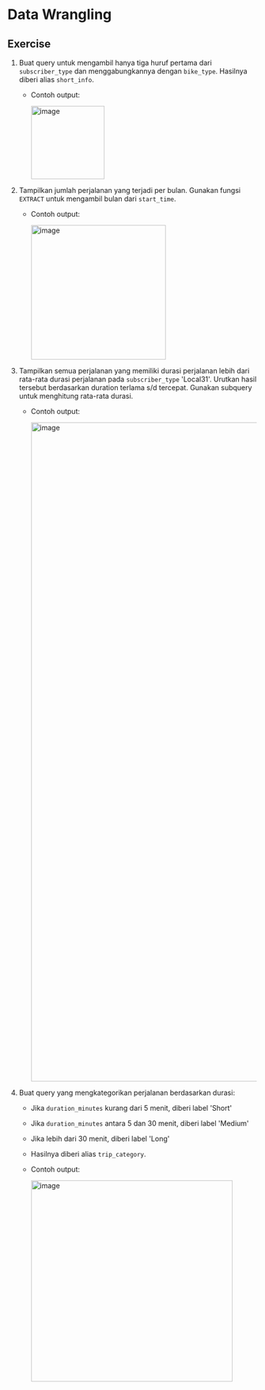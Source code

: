 # Data Wrangling

## Exercise
1. Buat query untuk mengambil hanya tiga huruf pertama dari `subscriber_type` dan menggabungkannya dengan `bike_type`. Hasilnya diberi alias `short_info`.
    - Contoh output:

      <img width="148" alt="image" src="https://github.com/user-attachments/assets/b67e1edc-687d-4893-9872-52a915987c22" />

2. Tampilkan jumlah perjalanan yang terjadi per bulan. Gunakan fungsi `EXTRACT` untuk mengambil bulan dari `start_time`.
    - Contoh output:
    
      <img width="272" alt="image" src="https://github.com/user-attachments/assets/272f7428-1082-465d-9847-df27e287d878" />

3. Tampilkan semua perjalanan yang memiliki durasi perjalanan lebih dari rata-rata durasi perjalanan pada `subscriber_type` 'Local31'. Urutkan hasil tersebut berdasarkan duration terlama s/d tercepat. Gunakan subquery untuk menghitung rata-rata durasi.
    - Contoh output:

      <img width="1333" alt="image" src="https://github.com/user-attachments/assets/4ec81e3f-3d96-46bc-bb38-52ef069b3059" />


4. Buat query yang mengkategorikan perjalanan berdasarkan durasi:
    - Jika `duration_minutes` kurang dari 5 menit, diberi label 'Short'
    - Jika `duration_minutes` antara 5 dan 30 menit, diberi label 'Medium'
    - Jika lebih dari 30 menit, diberi label 'Long'
    - Hasilnya diberi alias `trip_category`.
    - Contoh output:

      <img width="407" alt="image" src="https://github.com/user-attachments/assets/cf4c3e51-d776-4343-b4f5-f5d4e7d19dc8" />


